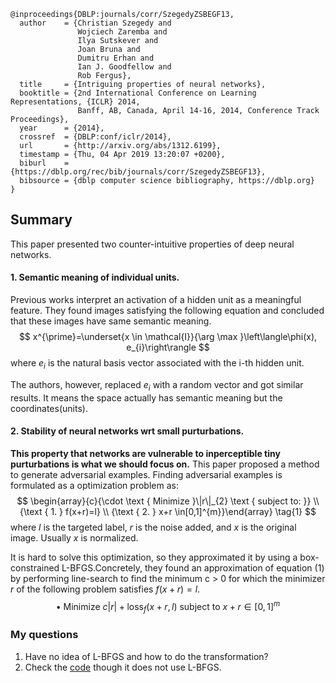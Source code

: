 ```
@inproceedings{DBLP:journals/corr/SzegedyZSBEGF13,
  author    = {Christian Szegedy and
               Wojciech Zaremba and
               Ilya Sutskever and
               Joan Bruna and
               Dumitru Erhan and
               Ian J. Goodfellow and
               Rob Fergus},
  title     = {Intriguing properties of neural networks},
  booktitle = {2nd International Conference on Learning Representations, {ICLR} 2014,
               Banff, AB, Canada, April 14-16, 2014, Conference Track Proceedings},
  year      = {2014},
  crossref  = {DBLP:conf/iclr/2014},
  url       = {http://arxiv.org/abs/1312.6199},
  timestamp = {Thu, 04 Apr 2019 13:20:07 +0200},
  biburl    = {https://dblp.org/rec/bib/journals/corr/SzegedyZSBEGF13},
  bibsource = {dblp computer science bibliography, https://dblp.org} 
}
```
## Summary
This paper presented two counter-intuitive properties of deep neural networks.

#### 1. Semantic meaning of individual units.

Previous works interpret an activation of a hidden unit as a meaningful feature. They found images satisfying the following equation and concluded that these images have same semantic meaning. 
$$
x^{\prime}=\underset{x \in \mathcal{I}}{\arg \max }\left\langle\phi(x), e_{i}\right\rangle
$$
where $e_{i}$ is the natural basis vector associated with the i-th hidden unit.

The authors, however, replaced $e_{i}$ with a random vector and got similar results. It means the space actually has semantic meaning but the coordinates(units).

#### 2. Stability of neural networks wrt small purturbations. 
**This property that networks are vulnerable to inperceptible tiny purturbations is what we should focus on.** This paper proposed a method to generate adversarial examples. Finding adversarial examples is formulated as a optimization problem as:
$$
\begin{array}{c}{\cdot \text { Minimize }\|r\|_{2} \text { subject to: }} \\ {\text { 1. } f(x+r)=l} \\ {\text { 2. } x+r \in[0,1]^{m}}\end{array}
\tag{1}
$$
where $l$ is the targeted label, $r$ is the noise added, and $x$ is the original image. Usually $x$ is normalized.

It is hard to solve this optimization, so they approximated it by using a box-constrained L-BFGS.Concretely, they found an approximation of equation $(1)$ by performing line-search to find the minimum c > 0 for which
the minimizer $r$ of the following problem satisfies $f(x + r) = l$.
$$
\bullet \text { Minimize } c|r|+\operatorname{loss}_{f}(x+r, l) \text { subject to } x+r \in[0,1]^{m}
$$


### My questions
1. Have no idea of L-BFGS and how to do the transformation?
2. Check the [code](https://github.com/akshaychawla/Adversarial-Examples-in-PyTorch) though it does not use L-BFGS. 
